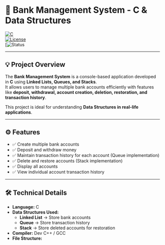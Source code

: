# 🏦 Bank Management System - C & Data Structures

[![C](https://img.shields.io/badge/Language-C-blue?logo=c&logoColor=white)](https://www.cprogramming.com/)  
[![License](https://img.shields.io/badge/License-MIT-green)](https://opensource.org/licenses/MIT)  
[![Status](https://img.shields.io/badge/Status-Completed-brightgreen)

---

## 💡 Project Overview
The **Bank Management System** is a console-based application developed in **C** using **Linked Lists, Queues, and Stacks**.  
It allows users to manage multiple bank accounts efficiently with features like **deposit, withdrawal, account creation, deletion, restoration, and transaction history**.

This project is ideal for understanding **Data Structures in real-life applications**.  


---

## ⚙️ Features
- ✅ Create multiple bank accounts  
- ✅ Deposit and withdraw money  
- ✅ Maintain transaction history for each account (Queue implementation)  
- ✅ Delete and restore accounts (Stack implementation)  
- ✅ Display all accounts  
- ✅ View individual account transaction history  

---

## 🛠️ Technical Details
- **Language:** C  
- **Data Structures Used:**  
  - **Linked List** → Store bank accounts  
  - **Queue** → Store transaction history  
  - **Stack** → Store deleted accounts for restoration  
- **Compiler:** Dev C++ / GCC  
- **File Structure:**  
